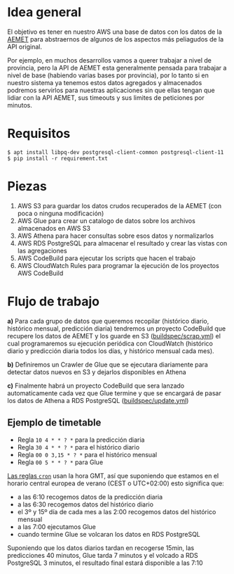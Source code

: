 # Idea general

El objetivo es tener en nuestro AWS una base de datos con los
datos de la [AEMET](https://opendata.aemet.es/centrodedescargas/productosAEMET)
para abstraernos de algunos de los aspectos más peliagudos de la API original.

Por ejemplo, en muchos desarrollos vamos a querer trabajar a nivel de provincia,
pero la API de AEMET esta generalmente pensada para trabajar a nivel de base
(habiendo varias bases por provincia), por lo tanto si en nuestro sistema ya
tenemos estos datos agregados y almacenados podremos servirlos para nuestras
aplicaciones sin que ellas tengan que lidiar con la API AEMET, sus timeouts
y sus limites de peticiones por minutos.

# Requisitos

```console
$ apt install libpq-dev postgresql-client-common postgresql-client-11
$ pip install -r requirement.txt
```

# Piezas

1. AWS S3 para guardar los datos crudos recuperados de la AEMET (con poca o ninguna modificación)
2. AWS Glue para crear un catalogo de datos sobre los archivos almacenados en AWS S3
3. AWS Athena para hacer consultas sobre esos datos y normalizarlos
4. AWS RDS PostgreSQL para almacenar el resultado y crear las vistas con las agregaciones
5. AWS CodeBuild para ejecutar los scripts que hacen el trabajo
6. AWS CloudWatch Rules para programar la ejecución de los proyectos AWS CodeBuild

# Flujo de trabajo

**a)** Para cada grupo de datos que queremos recopilar
(histórico diario, histórico mensual, predicción diaria) tendremos un proyecto
CodeBuild que recupere los datos de AEMET y los guarde en S3
([buildspec/scrap.yml](buildspec/scrap.yml))
el cual programaremos su ejecución periódica con  CloudWatch
(histórico diario y predicción diaria todos los días, y histórico mensual cada mes).

**b)** Definiremos un Crawler de Glue que se ejecutara diariamente para
detectar datos nuevos en S3 y dejarlos disponibles en Athena

**c)** Finalmente habrá un proyecto CodeBuild que sera lanzado automaticamente
cada vez que Glue termine y que se encargará de pasar los datos de Athena
a RDS PostgreSQL ([buildspec/update.yml](buildspec/update.yml))

## Ejemplo de timetable

* Regla `10 4 * * ? *` para la predicción diaria
* Regla `30 4 * * ? *` para el histórico diario
* Regla `00 0 3,15 * ? *` para el histórico mensual
* Regla `00 5 * * ? *` para Glue

[Las reglas `cron`](https://docs.aws.amazon.com/AmazonCloudWatch/latest/events/ScheduledEvents.html)
usan la hora GMT, así que suponiendo que estamos en
el horario central europea de verano (CEST o UTC+02:00) esto significa
que:

* a las 6:10 recogemos datos de la predicción diaria
* a las 6:30 recogemos datos del histórico diario
* el 3º y 15º día de cada mes a las 2:00 recogemos datos del histórico mensual
* a las 7:00 ejecutamos Glue
* cuando termine Glue se volcaran los datos en RDS PostgreSQL

Suponiendo que los datos diarios tardan en recogerse 15min, las predicciones
40 minutos, Glue tarda 7 minutos y el volcado a RDS PostgreSQL 3 minutos,
el resultado final estará disponible a las 7:10
